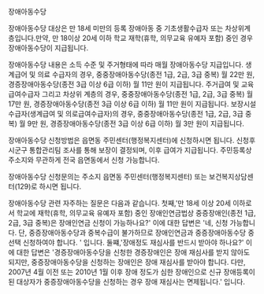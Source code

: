 장애아동수당

장애아동수당 대상은 만 18세 미만의 등록 장애아동 중 기초생활수급자 또는 차상위계층입니다.만약, 만 18이상 20세 이하 학교 재학(휴학, 의무교육 유예자 포함) 중인 경우 장애아동수당이 지급됩니다.

장애아동수당 내용은 소득 수준 및 주거형태에 따라 매월 장애아동수당 지급입니다.
생계급어 및 의료 수급자의 경우, 중중장애아동수당(종전 1급, 2급, 3급 중복) 월 22만 원, 경증장애아동수당(종전 3급 이상 6급 이하) 월 11만 원이 지급됩니다.
주거급여 및 교육급여수급자 그리고 차상위 계층의 경우, 중중장애아동수당(종전 1급, 2급, 3급 중복) 월 17만 원, 경증장애아동수당(종전 3급 이상 6급 이하) 월 11만 원이 지급됩니다.
보장시설수급자(생계급여 및 의로급여수급자)의 경우, 중중장애아동수당(종전 1급, 2급, 3급 중복) 월 9만 원, 경증장애아동수당(종전 3급 이상 6급 이하) 월 3만 원이 지급됩니다.

장애아동수당 신청방법은 읍면동 주민센터(행정복지센터)에 신청하시면 됩니다. 신청후 시군구 통합관리팀 조사를 통해 보장이 결정되며, 이후 급여가 지급됩니다. 주민등록상 주소지와 무관하게 전국 읍면동에서 신청 가능합니다.

장애아동수당 신청문의는 주소지 읍면동 주민센터(행정복지센터) 또는 보건복지상담센터(129)로 하시면 됩니다.

장애아동수당 관련 자주하는 질문은 다음과 같습니다.
첫째,'만 18세 이상 20세 이하로서 학교에 재학(휴학, 의무교육 유예자 포함) 중인 장애인연금법상 중증장애인(종전 1급, 2급, 3급 중복)은 장애인연금 신청이 가능하나요?' 이에 대한 답변은 '네, 신청 가능합니다. 단, 중증장애아동수당과 중복수급이 불가하므로 장애인연금과 중증장애아동수당 중 선택 신청하여야 합니다. 
' 입니다.
둘쨰,'장애정도 재심사를 반드시 받아야 하나요?' 이에 대한 답변은 '경증장애아동수당을 신청한 경증장애인은 장애 재심사를 받지 않아도 되지만, 중증장애아동수당을 신청하는 장애인은 장애 재심사를 받아야 합니다. 다만, 2007년 4월 이전 또는 2010년 1월 이후 장애 정도가 심한 장애인으로 신규 장애등록이 된 대상자가 중증장애아동수당을 신청하는 경우 장애 재심사는 면제됩니다.' 입니다.